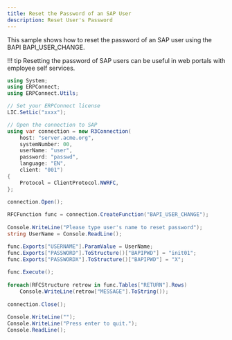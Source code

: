 ```yaml
---
title: Reset the Password of an SAP User
description: Reset User's Password
---
```



This sample shows how to reset the password of an SAP user using the BAPI BAPI_USER_CHANGE. 

!!! tip
    Resetting the password of SAP users can be useful in web portals with employee self services.

```csharp linenums="1" title="BAPI_USER_CHANGE"
using System;
using ERPConnect;
using ERPConnect.Utils;

// Set your ERPConnect license
LIC.SetLic("xxxx");

// Open the connection to SAP
using var connection = new R3Connection(
    host: "server.acme.org",
    systemNumber: 00,
    userName: "user",
    password: "passwd",
    language: "EN",
    client: "001")
{
    Protocol = ClientProtocol.NWRFC,
};

connection.Open();
  
RFCFunction func = connection.CreateFunction("BAPI_USER_CHANGE");
  
Console.WriteLine("Please type user's name to reset password");
string UserName = Console.ReadLine();

func.Exports["USERNAME"].ParamValue = UserName;
func.Exports["PASSWORD"].ToStructure()["BAPIPWD"] = "init01";
func.Exports["PASSWORDX"].ToStructure()["BAPIPWD"] = "X";
  
func.Execute();
  
foreach(RFCStructure retrow in func.Tables["RETURN"].Rows)
    Console.WriteLine(retrow["MESSAGE"].ToString());
  
connection.Close();
  
Console.WriteLine("");
Console.WriteLine("Press enter to quit.");
Console.ReadLine();

```

### 